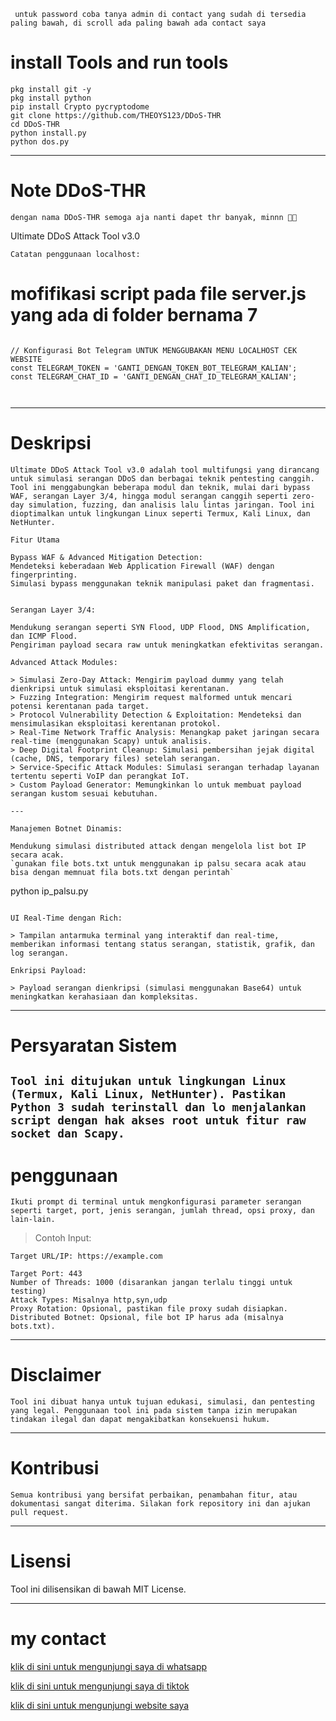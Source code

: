 ` untuk password coba tanya admin di contact yang sudah di tersedia paling bawah, di scroll ada paling bawah ada contact saya`

# install Tools and run tools
```
pkg install git -y
pkg install python
pip install Crypto pycryptodome
git clone https://github.com/THEOYS123/DDoS-THR
cd DDoS-THR
python install.py
python dos.py
```

---

# Note DDoS-THR
`dengan nama DDoS-THR semoga aja nanti dapet thr banyak, minnn 🗿🤲`

Ultimate DDoS Attack Tool v3.0

`Catatan penggunaan localhost:`

# mofifikasi script pada file server.js yang ada di folder bernama 7

```

// Konfigurasi Bot Telegram UNTUK MENGGUBAKAN MENU LOCALHOST CEK WEBSITE
const TELEGRAM_TOKEN = 'GANTI_DENGAN_TOKEN_BOT_TELEGRAM_KALIAN';
const TELEGRAM_CHAT_ID = 'GANTI_DENGAN_CHAT_ID_TELEGRAM_KALIAN';



```



---

# Deskripsi

`Ultimate DDoS Attack Tool v3.0 adalah tool multifungsi yang dirancang untuk simulasi serangan DDoS dan berbagai teknik pentesting canggih. Tool ini menggabungkan beberapa modul dan teknik, mulai dari bypass WAF, serangan Layer 3/4, hingga modul serangan canggih seperti zero-day simulation, fuzzing, dan analisis lalu lintas jaringan. Tool ini dioptimalkan untuk lingkungan Linux seperti Termux, Kali Linux, dan NetHunter.`
```
Fitur Utama

Bypass WAF & Advanced Mitigation Detection:
Mendeteksi keberadaan Web Application Firewall (WAF) dengan fingerprinting.
Simulasi bypass menggunakan teknik manipulasi paket dan fragmentasi.


Serangan Layer 3/4:

Mendukung serangan seperti SYN Flood, UDP Flood, DNS Amplification, dan ICMP Flood.
Pengiriman payload secara raw untuk meningkatkan efektivitas serangan.

Advanced Attack Modules:

> Simulasi Zero-Day Attack: Mengirim payload dummy yang telah dienkripsi untuk simulasi eksploitasi kerentanan.
> Fuzzing Integration: Mengirim request malformed untuk mencari potensi kerentanan pada target.
> Protocol Vulnerability Detection & Exploitation: Mendeteksi dan mensimulasikan eksploitasi kerentanan protokol.
> Real-Time Network Traffic Analysis: Menangkap paket jaringan secara real-time (menggunakan Scapy) untuk analisis.
> Deep Digital Footprint Cleanup: Simulasi pembersihan jejak digital (cache, DNS, temporary files) setelah serangan.
> Service-Specific Attack Modules: Simulasi serangan terhadap layanan tertentu seperti VoIP dan perangkat IoT.
> Custom Payload Generator: Memungkinkan lo untuk membuat payload serangan kustom sesuai kebutuhan.

---

Manajemen Botnet Dinamis:

Mendukung simulasi distributed attack dengan mengelola list bot IP secara acak.
`gunakan file bots.txt untuk menggunakan ip palsu secara acak atau bisa dengan memnuat fila bots.txt dengan perintah`
```
python ip_palsu.py
```

UI Real-Time dengan Rich:

> Tampilan antarmuka terminal yang interaktif dan real-time, memberikan informasi tentang status serangan, statistik, grafik, dan log serangan.

Enkripsi Payload:

> Payload serangan dienkripsi (simulasi menggunakan Base64) untuk meningkatkan kerahasiaan dan kompleksitas.
```

---

# Persyaratan Sistem
`
Tool ini ditujukan untuk lingkungan Linux (Termux, Kali Linux, NetHunter). Pastikan Python 3 sudah terinstall dan lo menjalankan script dengan hak akses root untuk fitur raw socket dan Scapy.
`
---

# penggunaan
`
Ikuti prompt di terminal untuk mengkonfigurasi parameter serangan seperti target, port, jenis serangan, jumlah thread, opsi proxy, dan lain-lain.
`
> Contoh Input:
```
Target URL/IP: https://example.com

Target Port: 443
Number of Threads: 1000 (disarankan jangan terlalu tinggi untuk testing)
Attack Types: Misalnya http,syn,udp
Proxy Rotation: Opsional, pastikan file proxy sudah disiapkan.
Distributed Botnet: Opsional, file bot IP harus ada (misalnya bots.txt).
```

---

# Disclaimer
`
Tool ini dibuat hanya untuk tujuan edukasi, simulasi, dan pentesting yang legal. Penggunaan tool ini pada sistem tanpa izin merupakan tindakan ilegal dan dapat mengakibatkan konsekuensi hukum.
`

---

# Kontribusi
`
Semua kontribusi yang bersifat perbaikan, penambahan fitur, atau dokumentasi sangat diterima. Silakan fork repository ini dan ajukan pull request.
`

---

# Lisensi

Tool ini dilisensikan di bawah MIT License.


---

# my contact

<a href="https://wa.me/+6289519450908">klik di sini untuk mengunjungi saya di whatsapp</a>

<a href="https://www.tiktok.com/@sistem9999">klik di sini untuk mengunjungi saya di tiktok</a>

<a href="https://theoys123.github.io/RenXploit-web">klik di sini untuk mengunjungi website saya</a>
